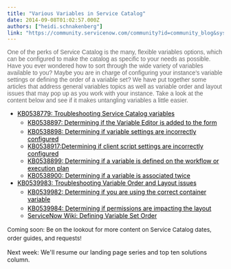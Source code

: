 ```yaml
---
title: "Various Variables in Service Catalog"
date: 2014-09-08T01:02:57.000Z
authors: ["heidi.schnakenberg"]
link: "https://community.servicenow.com/community?id=community_blog&sys_id=836d2e29dbd0dbc01dcaf3231f9619a0"
---
```

<p style="font-family: arial, sans-serif; color: #666666;">One of the perks of Service Catalog is the many, flexible variables options, which can be configured to make the catalog as specific to your needs as possible. Have you ever wondered how to sort through the wide variety of variables available to you? Maybe you are in charge of configuring your instance's variable settings or defining the order of a variable set? We have put together some articles that address general variables topics as well as variable order and layout issues that may pop up as you work with your instance. Take a look at the content below and see if it makes untangling variables a little easier.</p><p></p><ul><li><a class="jive-link-external-small" href="https://hi.service-now.com/kb_view.do?sysparm_article=KB0538779" rel="nofollow" target="_blank"><span style="color: #000000; font-style: inherit; font-family: inherit;">KB0538779:</span><span style="color: #000000;"> Troubleshooting Service Catalog variables</span></a><ul class="ul2" style="font-style: inherit; font-family: inherit;"><li style="margin-top: 0.5ex; margin-bottom: 0.5ex; font-style: inherit; font-family: inherit; list-style-type: inherit;"><span style="color: #000000;"><a class="jive-link-external-small" href="https://hi.service-now.com/kb_view.do?sysparm_article=KB0538897" rel="nofollow" target="_blank"><span style="color: #000000;"><span style="color: #000000; font-style: inherit; font-family: inherit;">KB0538897:</span> Determining if the Variable Editor is added to the form</span></a></span></li><li><span style="color: #000000;"><a class="jive-link-external-small" href="https://hi.service-now.com/kb_view.do?sysparm_article=KB0538945&amp;ni.dependent.topic=kb_knowledge.category&amp;sysparm_category=&amp;sysparm_ck=967a520c6f55a9002f250bae9f3ee40e7600e4f2d68c5e5f42ee287d7658520a1454a2da&amp;sysparm_nameofstack=&amp;sysparm_product=&amp;sysparm_search=determining+if+you+have+the+latest+odbc+driver&amp;sysparm_topic=" rel="nofollow" style="font-style: inherit; font-family: inherit; color: #000000;" target="_blank"><span style="color: #000000;">K</span></a><a class="jive-link-external-small" href="https://hi.service-now.com/kb_view.do?sysparm_article=KB0538898" rel="nofollow" target="_blank"><span style="color: #000000;"><span style="color: #000000; font-style: inherit; font-family: inherit;">B0538898: </span>Determining if variable settings are incorrectly configured</span></a></span></li><li><span style="color: #000000;"><a class="jive-link-external-small" href="https://hi.service-now.com/kb_view.do?sysparm_article=KB0538917" rel="nofollow" target="_blank"><span style="color: #000000;"><span style="color: #000000; font-style: inherit; font-family: inherit;">KB0538917:</span>Determining if client script settings are incorrectly configured</span></a></span></li><li><span style="color: #000000;"><a class="jive-link-external-small" href="https://hi.service-now.com/kb_view.do?sysparm_article=KB0538899" rel="nofollow" target="_blank"><span style="color: #000000;"><span style="color: #000000; font-style: inherit; font-family: inherit;">KB0538899:</span> Determining if a variable is defined on the workflow or execution plan</span></a></span></li><li><span style="color: #000000;"><a class="jive-link-external-small" href="https://hi.service-now.com/kb_view.do?sysparm_article=KB0538900" rel="nofollow" target="_blank"><span style="color: #000000;"><span style="color: #000000; font-style: inherit; font-family: inherit;">KB0538900:</span> Determining if a variable is associated twice</span></a></span></li></ul></li><li><span style="color: #000000;"><a class="jive-link-external-small" href="https://hi.service-now.com/kb_view.do?sysparm_article=KB0539983" rel="nofollow" target="_blank"><span style="color: #000000;"><span style="color: #000000; font-style: inherit; font-family: inherit;">KB053</span>9983: Troubleshooting Variable Order and Layout issues</span></a></span><ul><li style="margin-top: 0.5ex; margin-bottom: 0.5ex; font-style: inherit; font-family: inherit; list-style-type: inherit;"><span style="color: #000000;"><a class="jive-link-external-small" href="https://hi.service-now.com/kb_view.do?sysparm_article=KB0539982" rel="nofollow" target="_blank"><span style="color: #000000;"><span style="color: #000000; font-style: inherit; font-family: inherit;">K</span><span style="color: #000000; font-style: inherit; font-family: inherit;">B0539982:</span> Determining if you are using the correct container variable</span></a></span></li><li><span style="color: #000000;"><a class="jive-link-external-small" href="https://hi.service-now.com/kb_view.do?sysparm_article=KB0539984" rel="nofollow" target="_blank"><span style="color: #000000;"><span style="color: #000000; font-style: inherit; font-family: inherit;">KB0539984: </span>Determining if permissions are impacting the layout</span></a></span></li><li><a class="jive-link-external-small" href="http://wiki.servicenow.com/index.php?title=Service_Catalog_Variable_Sets#Defining_Variable_Set_Order" rel="nofollow" target="_blank"><span style="color: #000000;">ServiceNow Wiki: Defining Variable Set Order</span></a></li></ul></li></ul><p></p><p><span style="font-size: 10pt; line-height: 1.5em;">Coming soon: Be on the lookout for more content on Service Catalog dates, order guides, and requests!</span></p><p>Next week: We'll resume our landing page series and top ten solutions column.</p>